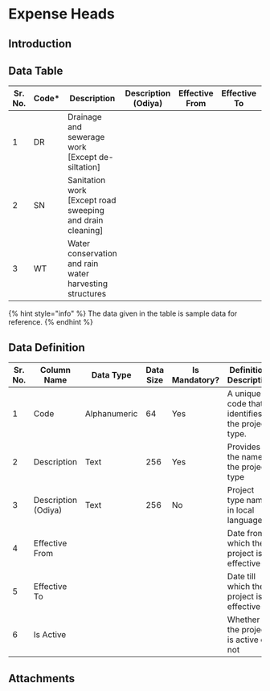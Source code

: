# Expense Heads

## Introduction



## Data Table

| Sr. No. | Code\* | Description                                                | Description (Odiya) | Effective From | Effective To | Is Active |
| ------- | ------ | ---------------------------------------------------------- | ------------------- | -------------- | ------------ | --------- |
| 1       | DR     | Drainage and sewerage work \[Except de-siltation]          |                     |                |              |           |
| 2       | SN     | Sanitation work \[Except road sweeping and drain cleaning] |                     |                |              |           |
| 3       | WT     | Water conservation and rain water harvesting structures    |                     |                |              |           |

{% hint style="info" %}
The data given in the table is sample data for reference.
{% endhint %}

## Data Definition

| Sr. No. | Column Name         | Data Type    | Data Size | Is Mandatory? | Definition/ Description                         |
| ------- | ------------------- | ------------ | --------- | ------------- | ----------------------------------------------- |
| 1       | Code                | Alphanumeric | 64        | Yes           | A unique code that identifies the project type. |
| 2       | Description         | Text         | 256       | Yes           | Provides the name of the project type           |
| 3       | Description (Odiya) | Text         | 256       | No            | Project type name in local language             |
| 4       | Effective From      |              |           |               | Date from which the project is effective        |
| 5       | Effective To        |              |           |               | Date till which the project is effective        |
| 6       | Is Active           |              |           |               | Whether the project is active or not            |

## Attachments
